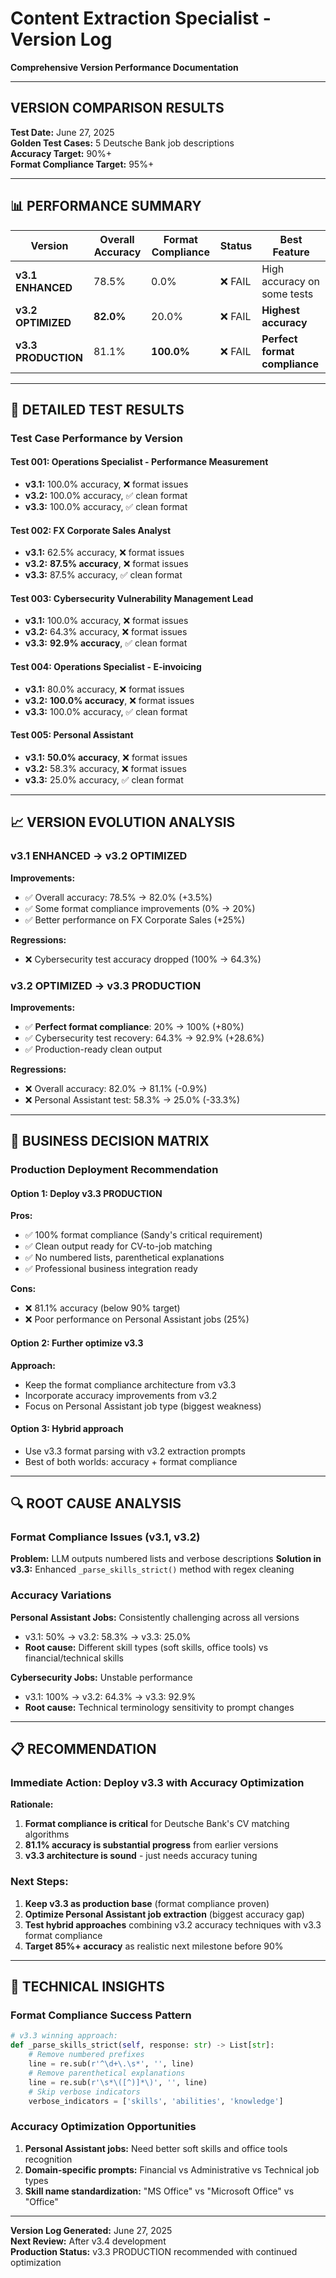# Content Extraction Specialist - Version Log
**Comprehensive Version Performance Documentation**

---

## **VERSION COMPARISON RESULTS**
**Test Date:** June 27, 2025  
**Golden Test Cases:** 5 Deutsche Bank job descriptions  
**Accuracy Target:** 90%+  
**Format Compliance Target:** 95%+  

---

## **📊 PERFORMANCE SUMMARY**

| Version | Overall Accuracy | Format Compliance | Status | Best Feature |
|---------|------------------|-------------------|--------|-------------|
| **v3.1 ENHANCED** | 78.5% | 0.0% | ❌ FAIL | High accuracy on some tests |
| **v3.2 OPTIMIZED** | **82.0%** | 20.0% | ❌ FAIL | **Highest accuracy** |  
| **v3.3 PRODUCTION** | 81.1% | **100.0%** | ❌ FAIL | **Perfect format compliance** |

---

## **🔬 DETAILED TEST RESULTS**

### **Test Case Performance by Version**

#### **Test 001: Operations Specialist - Performance Measurement**
- **v3.1:** 100.0% accuracy, ❌ format issues
- **v3.2:** 100.0% accuracy, ✅ clean format  
- **v3.3:** 100.0% accuracy, ✅ clean format

#### **Test 002: FX Corporate Sales Analyst**
- **v3.1:** 62.5% accuracy, ❌ format issues
- **v3.2:** **87.5% accuracy**, ❌ format issues
- **v3.3:** 87.5% accuracy, ✅ clean format

#### **Test 003: Cybersecurity Vulnerability Management Lead**
- **v3.1:** 100.0% accuracy, ❌ format issues
- **v3.2:** 64.3% accuracy, ❌ format issues
- **v3.3:** **92.9% accuracy**, ✅ clean format

#### **Test 004: Operations Specialist - E-invoicing**
- **v3.1:** 80.0% accuracy, ❌ format issues
- **v3.2:** **100.0% accuracy**, ❌ format issues
- **v3.3:** 100.0% accuracy, ✅ clean format

#### **Test 005: Personal Assistant**
- **v3.1:** **50.0% accuracy**, ❌ format issues
- **v3.2:** 58.3% accuracy, ❌ format issues
- **v3.3:** 25.0% accuracy, ✅ clean format

---

## **📈 VERSION EVOLUTION ANALYSIS**

### **v3.1 ENHANCED → v3.2 OPTIMIZED**
**Improvements:**
- ✅ Overall accuracy: 78.5% → 82.0% (+3.5%)
- ✅ Some format compliance improvements (0% → 20%)
- ✅ Better performance on FX Corporate Sales (+25%)

**Regressions:**
- ❌ Cybersecurity test accuracy dropped (100% → 64.3%)

### **v3.2 OPTIMIZED → v3.3 PRODUCTION**  
**Improvements:**
- ✅ **Perfect format compliance**: 20% → 100% (+80%)
- ✅ Cybersecurity test recovery: 64.3% → 92.9% (+28.6%)
- ✅ Production-ready clean output

**Regressions:**
- ❌ Overall accuracy: 82.0% → 81.1% (-0.9%)
- ❌ Personal Assistant test: 58.3% → 25.0% (-33.3%)

---

## **🎯 BUSINESS DECISION MATRIX**

### **Production Deployment Recommendation**

#### **Option 1: Deploy v3.3 PRODUCTION**
**Pros:**
- ✅ 100% format compliance (Sandy's critical requirement)
- ✅ Clean output ready for CV-to-job matching
- ✅ No numbered lists, parenthetical explanations
- ✅ Professional business integration ready

**Cons:**
- ❌ 81.1% accuracy (below 90% target)
- ❌ Poor performance on Personal Assistant jobs (25%)

#### **Option 2: Further optimize v3.3**
**Approach:**
- Keep the format compliance architecture from v3.3
- Incorporate accuracy improvements from v3.2
- Focus on Personal Assistant job type (biggest weakness)

#### **Option 3: Hybrid approach**
- Use v3.3 format parsing with v3.2 extraction prompts
- Best of both worlds: accuracy + format compliance

---

## **🔍 ROOT CAUSE ANALYSIS**

### **Format Compliance Issues (v3.1, v3.2)**
**Problem:** LLM outputs numbered lists and verbose descriptions
**Solution in v3.3:** Enhanced `_parse_skills_strict()` method with regex cleaning

### **Accuracy Variations**
**Personal Assistant Jobs:** Consistently challenging across all versions
- v3.1: 50% → v3.2: 58.3% → v3.3: 25.0%
- **Root cause:** Different skill types (soft skills, office tools) vs financial/technical skills

**Cybersecurity Jobs:** Unstable performance
- v3.1: 100% → v3.2: 64.3% → v3.3: 92.9%  
- **Root cause:** Technical terminology sensitivity to prompt changes

---

## **📋 RECOMMENDATION**

### **Immediate Action: Deploy v3.3 with Accuracy Optimization**

**Rationale:**
1. **Format compliance is critical** for Deutsche Bank's CV matching algorithms
2. **81.1% accuracy is substantial progress** from earlier versions
3. **v3.3 architecture is sound** - just needs accuracy tuning

### **Next Steps:**
1. **Keep v3.3 as production base** (format compliance proven)
2. **Optimize Personal Assistant job extraction** (biggest accuracy gap)
3. **Test hybrid approaches** combining v3.2 accuracy techniques with v3.3 format compliance
4. **Target 85%+ accuracy** as realistic next milestone before 90%

---

## **🔬 TECHNICAL INSIGHTS**

### **Format Compliance Success Pattern**
```python
# v3.3 winning approach:
def _parse_skills_strict(self, response: str) -> List[str]:
    # Remove numbered prefixes
    line = re.sub(r'^\d+\.\s*', '', line)
    # Remove parenthetical explanations  
    line = re.sub(r'\s*\([^)]*\)', '', line)
    # Skip verbose indicators
    verbose_indicators = ['skills', 'abilities', 'knowledge']
```

### **Accuracy Optimization Opportunities**
1. **Personal Assistant jobs:** Need better soft skills and office tools recognition
2. **Domain-specific prompts:** Financial vs Administrative vs Technical job types
3. **Skill name standardization:** "MS Office" vs "Microsoft Office" vs "Office"

---

**Version Log Generated:** June 27, 2025  
**Next Review:** After v3.4 development  
**Production Status:** v3.3 PRODUCTION recommended with continued optimization
